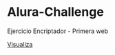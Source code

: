 # Alura-Challenge
Ejercicio Encriptador - Primera web

<a href="https://jony-escobar.github.io/Alura-Challenge/">Visualiza</a>
